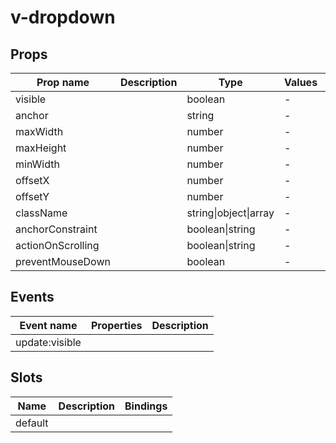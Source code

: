 # v-dropdown

## Props

| Prop name         | Description | Type                  | Values | Default |
| ----------------- | ----------- | --------------------- | ------ | ------- |
| visible           |             | boolean               | -      | false   |
| anchor            |             | string                | -      | null    |
| maxWidth          |             | number                | -      | null    |
| maxHeight         |             | number                | -      | null    |
| minWidth          |             | number                | -      | null    |
| offsetX           |             | number                | -      | null    |
| offsetY           |             | number                | -      | null    |
| className         |             | string\|object\|array | -      | null    |
| anchorConstraint  |             | boolean\|string       | -      | false   |
| actionOnScrolling |             | boolean\|string       | -      | 'close' |
| preventMouseDown  |             | boolean               | -      | false   |

## Events

| Event name     | Properties | Description |
| -------------- | ---------- | ----------- |
| update:visible |            |

## Slots

| Name    | Description | Bindings |
| ------- | ----------- | -------- |
| default |             |          |
